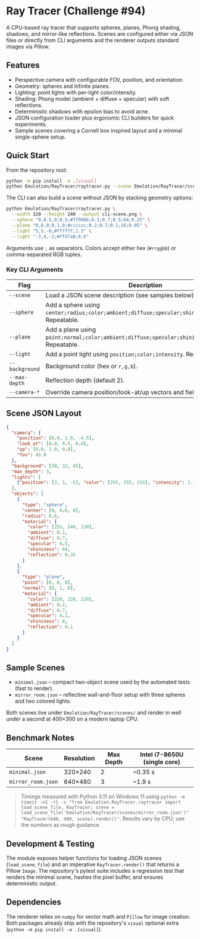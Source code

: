 # Ray Tracer (Challenge #94)

A CPU-based ray tracer that supports spheres, planes, Phong shading, shadows, and mirror-like reflections. Scenes are configured either via JSON files or directly from CLI arguments and the renderer outputs standard images via Pillow.

## Features

- Perspective camera with configurable FOV, position, and orientation.
- Geometry: spheres and infinite planes.
- Lighting: point lights with per-light color/intensity.
- Shading: Phong model (ambient + diffuse + specular) with soft reflections.
- Deterministic shadows with epsilon bias to avoid acne.
- JSON configuration loader plus ergonomic CLI builders for quick experiments.
- Sample scenes covering a Cornell box inspired layout and a minimal single-sphere setup.

## Quick Start

From the repository root:

```bash
python -m pip install -e .[visual]
python Emulation/RayTracer/raytracer.py --scene Emulation/RayTracer/scenes/mirror_room.json --width 800 --height 600 --output mirror.png
```

The CLI can also build a scene without JSON by stacking geometry options:

```bash
python Emulation/RayTracer/raytracer.py \
  --width 320 --height 240 --output cli-scene.png \
  --sphere "0,0.5,0;0.5;#ff9966;0.1;0.7;0.5;64;0.25" \
  --plane "0,0,0;0,1,0;#cccccc;0.2;0.7;0.1;16;0.05" \
  --light "5,5,-6;#ffffff;1.3" \
  --light "-3,4,-2;#ffd7a8;0.6"
```

Arguments use `;` as separators. Colors accept either hex (`#rrggbb`) or comma-separated RGB tuples.

### Key CLI Arguments

| Flag | Description |
| --- | --- |
| `--scene` | Load a JSON scene description (see samples below). |
| `--sphere` | Add a sphere using `center;radius;color;ambient;diffuse;specular;shininess;reflection`. Repeatable. |
| `--plane` | Add a plane using `point;normal;color;ambient;diffuse;specular;shininess;reflection`. Repeatable. |
| `--light` | Add a point light using `position;color;intensity`. Repeatable. |
| `--background` | Background color (hex or `r,g,b`). |
| `--max-depth` | Reflection depth (default 2). |
| `--camera-*` | Override camera position/look-at/up vectors and field of view. |

## Scene JSON Layout

```json
{
  "camera": {
    "position": [0.0, 1.0, -4.5],
    "look_at": [0.0, 0.5, 0.0],
    "up": [0.0, 1.0, 0.0],
    "fov": 45.0
  },
  "background": [30, 32, 45],
  "max_depth": 3,
  "lights": [
    {"position": [3, 5, -5], "color": [255, 255, 255], "intensity": 1.1}
  ],
  "objects": [
    {
      "type": "sphere",
      "center": [0, 0.6, 0],
      "radius": 0.6,
      "material": {
        "color": [255, 140, 120],
        "ambient": 0.1,
        "diffuse": 0.7,
        "specular": 0.5,
        "shininess": 64,
        "reflection": 0.35
      }
    },
    {
      "type": "plane",
      "point": [0, 0, 0],
      "normal": [0, 1, 0],
      "material": {
        "color": [220, 220, 220],
        "ambient": 0.2,
        "diffuse": 0.7,
        "specular": 0.1,
        "shininess": 8,
        "reflection": 0.1
      }
    }
  ]
}
```

## Sample Scenes

- `minimal.json` – compact two-object scene used by the automated tests (fast to render).
- `mirror_room.json` – reflective wall-and-floor setup with three spheres and two colored lights.

Both scenes live under `Emulation/RayTracer/scenes/` and render in well under a second at 400×300 on a modern laptop CPU.

## Benchmark Notes

| Scene | Resolution | Max Depth | Intel i7-8650U (single core) |
| --- | --- | --- | --- |
| `minimal.json` | 320×240 | 2 | ~0.35 s |
| `mirror_room.json` | 640×480 | 3 | ~1.9 s |

> Timings measured with Python 3.11 on Windows 11 using `python -m timeit -n1 -r1 -s "from Emulation.RayTracer.raytracer import load_scene_file, RayTracer; scene = load_scene_file('Emulation/RayTracer/scenes/mirror_room.json')" "RayTracer(640, 480, scene).render()"`. Results vary by CPU; use the numbers as rough guidance.

## Development & Testing

The module exposes helper functions for loading JSON scenes (`load_scene_file`) and an imperative `RayTracer.render()` that returns a Pillow `Image`. The repository's pytest suite includes a regression test that renders the minimal scene, hashes the pixel buffer, and ensures deterministic output.

## Dependencies

The renderer relies on `numpy` for vector math and `Pillow` for image creation. Both packages already ship with the repository's `visual` optional extra (`python -m pip install -e .[visual]`).
